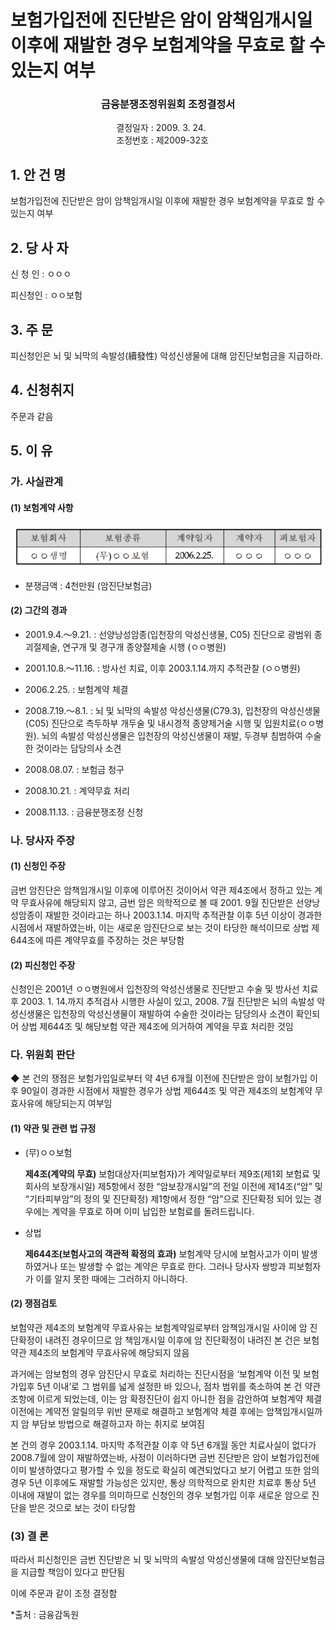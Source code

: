 # 보험가입전에 진단받은 암이 암책임개시일 이후에 재발한 경우 보험계약을 무효로 할 수 있는지 여부

 ### <center> 금융분쟁조정위원회 조정결정서</center> 

 &nbsp;&nbsp;&nbsp;&nbsp;&nbsp;&nbsp;&nbsp;&nbsp;&nbsp;&nbsp; &nbsp;&nbsp;&nbsp;&nbsp;&nbsp;&nbsp;&nbsp;&nbsp;&nbsp;&nbsp; &nbsp;&nbsp;&nbsp;&nbsp;&nbsp;&nbsp;&nbsp;&nbsp;&nbsp;&nbsp; &nbsp;&nbsp;&nbsp;&nbsp;&nbsp;&nbsp;&nbsp;&nbsp;&nbsp;&nbsp;결정일자 : 2009. 3. 24.<br>&nbsp;&nbsp;&nbsp;&nbsp;&nbsp;&nbsp;&nbsp;&nbsp;&nbsp;&nbsp; &nbsp;&nbsp;&nbsp;&nbsp;&nbsp;&nbsp;&nbsp;&nbsp;&nbsp;&nbsp; &nbsp;&nbsp;&nbsp;&nbsp;&nbsp;&nbsp;&nbsp;&nbsp;&nbsp;&nbsp; &nbsp;&nbsp;&nbsp;&nbsp;&nbsp;&nbsp;&nbsp;&nbsp;&nbsp;&nbsp;조정번호 : 제2009-32호

## 1. 안 건 명 
보험가입전에 진단받은 암이 암책임개시일 이후에 재발한 경우 보험계약을 무효로 할 수 있는지 여부

## 2. 당 사 자 
신 청 인  :  ㅇㅇㅇ

피신청인  :  ㅇㅇ보험
 

## 3. 주    문
피신청인은 뇌 및 뇌막의 속발성(續發性) 악성신생물에 대해 암진단보험금을 지급하라.  

## 4. 신청취지 
주문과 같음 

## 5. 이   유 

### 가. 사실관계 
#### (1) 보험계약 사항 
![alt image](https://raw.githubusercontent.com/aijinet/bodoc-claim-contents/master/contents/images/110_1.PNG)

<!-- 
보험회사
보험종류
계약일자
계약자
피보험자
ㅇㅇ생명
(무)ㅇㅇ보험
2006.2.25.
ㅇㅇㅇ
ㅇㅇㅇ
-->
   * 분쟁금액 : 4천만원 (암진단보험금)

#### (2) 그간의 경과
- 2001.9.4.～9.21. :  선양낭성암종(입천장의 악성신생물, C05) 진단으로 광범위 종괴절제술, 연구개 및 경구개 종양절제술 시행 (ㅇㅇ병원)

- 2001.10.8.～11.16. : 방사선 치료, 이후 2003.1.14.까지 추적관찰 (ㅇㅇ병원)

- 2006.2.25. : 보험계약 체결

- 2008.7.19.～8.1. : 뇌 및 뇌막의 속발성 악성신생물(C79.3), 입천장의 악성신생물(C05) 진단으로 측두하부 개두술 및 내시경적 종양제거술 시행 및 입원치료(ㅇㅇ병원). 뇌의 속발성 악성신생물은 입천장의 악성신생물이 재발, 두경부 침범하여 수술한 것이라는 담당의사 소견

- 2008.08.07. : 보험금 청구

- 2008.10.21. : 계약무효 처리
 
- 2008.11.13. : 금융분쟁조정 신청

### 나. 당사자 주장 

#### (1) 신청인 주장 

금번 암진단은 암책임개시일 이후에 이루어진 것이어서 약관 제4조에서 정하고 있는 계약 무효사유에 해당되지 않고, 금번 암은 의학적으로 볼 때 2001. 9월 진단받은 선양낭성암종이 재발한 것이라고는 하나 2003.1.14. 마지막 추적관찰 이후 5년 이상이 경과한 시점에서 재발하였는바, 이는 새로운 암진단으로 보는 것이 타당한 해석이므로 상법 제644조에 따른 계약무효를 주장하는 것은 부당함  

#### (2) 피신청인 주장

신청인은 2001년 ㅇㅇ병원에서 입천장의 악성신생물로 진단받고 수술 및 방사선 치료 후 2003. 1. 14.까지 추적검사 시행한 사실이 있고, 2008. 7월 진단받은 뇌의 속발성 악성신생물은 입천장의 악성신생물이 재발하여 수술한 것이라는 담당의사 소견이 확인되어 상법 제644조 및 해당보험 약관 제4조에 의거하여 계약을 무효 처리한 것임

### 다. 위원회 판단
 
◆ 본 건의 쟁점은 보험가입일로부터 약 4년 6개월 이전에 진단받은 암이 보험가입 이후 90일이 경과한 시점에서 재발한 경우가 상법 제644조 및 약관 제4조의 보험계약 무효사유에 해당되는지 여부임


#### (1) 약관 및 관련 법 규정  

* (무)ㅇㅇ보험

  **제4조(계약의 무효)**
  보험대상자(피보험자)가 계약일로부터 제9조(제1회 보험료 및 회사의 보장개시일) 제5항에서 정한 “암보장개시일”의 전일 이전에 제14조(“암” 및 “기타피부암”의 정의 및 진단확정) 제1항에서 정한 “암”으로 진단확정 되어 있는 경우에는 계약을 무효로 하며 이미 납입한 보험료를 돌려드립니다. 

* 상법
  
  **제644조(보험사고의 객관적 확정의 효과)**
  보험계약 당시에 보험사고가 이미 발생하였거나 또는 발생할 수 없는 계약은 무효로 한다. 그러나 당사자 쌍방과 피보험자가 이를 알지 못한 때에는 그러하지 아니하다.
   
#### (2) 쟁점검토  

보험약관 제4조의 보험계약 무효사유는 보험계약일로부터 암책임개시일 사이에 암 진단확정이 내려진 경우이므로 암 책임개시일 이후에 암 진단확정이 내려진 본 건은 보험약관 제4조의 보험계약 무효사유에 해당되지 않음

과거에는 암보험의 경우 암진단시 무효로 처리하는 진단시점을 ‘보험계약 이전 및 보험가입후 5년 이내’로 그 범위를 넓게 설정한 바 있으나, 점차 범위를 축소하여 본 건 약관조항에 이르게 되었는데, 이는 암 확정진단이 쉽지 아니한 점을 감안하여 보험계약 체결이전에는 계약전 알릴의무 위반 문제로 해결하고 보험계약 체결 후에는 암책임개시일까지 암 부담보 방법으로 해결하고자 하는 취지로 보여짐

본 건의 경우 2003.1.14. 마지막 추적관찰 이후 약 5년 6개월 동안 치료사실이 없다가 2008.7월에 암이 재발하였는바, 사정이 이러하다면 금번 진단받은 암이 보험가입전에 이미 발생하였다고 평가할 수 있을 정도로 확실히 예견되었다고 보기 어렵고 또한 암의 경우 5년 이후에도 재발할 가능성은 있지만, 통상 의학적으로 완치란 치료후 통상 5년 이내에 재발이 없는 경우를 의미하므로 신청인의 경우 보험가입 이후 새로운 암으로 진단을 받은 것으로 보는 것이 타당함

### (3) 결 론

따라서 피신청인은 금번 진단받은 뇌 및 뇌막의 속발성 악성신생물에 대해 암진단보험금을 지급할 책임이 있다고 판단됨

이에 주문과 같이 조정 결정함  

*출처 : 금융감독원